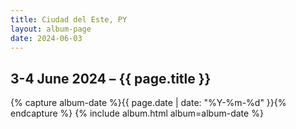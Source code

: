 ```yaml
---
title: Ciudad del Este, PY
layout: album-page
date: 2024-06-03
---
```

## 3-4 June 2024 – {{ page.title }}
{% capture album-date %}{{ page.date | date: "%Y-%m-%d" }}{% endcapture %}
{% include album.html album=album-date %}